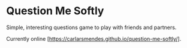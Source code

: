 # Question Me Softly
Simple, interesting questions game to play with friends and partners.

Currently online [https://carlarsmendes.github.io/question-me-softly/].
